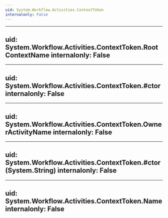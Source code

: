 ```yaml
---
uid: System.Workflow.Activities.ContextToken
internalonly: False
---
```


---
uid: System.Workflow.Activities.ContextToken.RootContextName
internalonly: False
---

---
uid: System.Workflow.Activities.ContextToken.#ctor
internalonly: False
---

---
uid: System.Workflow.Activities.ContextToken.OwnerActivityName
internalonly: False
---

---
uid: System.Workflow.Activities.ContextToken.#ctor(System.String)
internalonly: False
---

---
uid: System.Workflow.Activities.ContextToken.Name
internalonly: False
---
